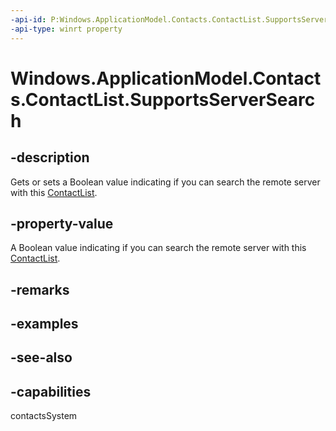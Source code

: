 ```yaml
---
-api-id: P:Windows.ApplicationModel.Contacts.ContactList.SupportsServerSearch
-api-type: winrt property
---
```


<!-- Property syntax
public bool SupportsServerSearch { get;  set; }
-->

# Windows.ApplicationModel.Contacts.ContactList.SupportsServerSearch

## -description
Gets or sets a Boolean value indicating if you can search the remote server with this [ContactList](contactlist.md).

## -property-value
A Boolean value indicating if you can search the remote server with this [ContactList](contactlist.md).

## -remarks

## -examples

## -see-also

## -capabilities
contactsSystem
